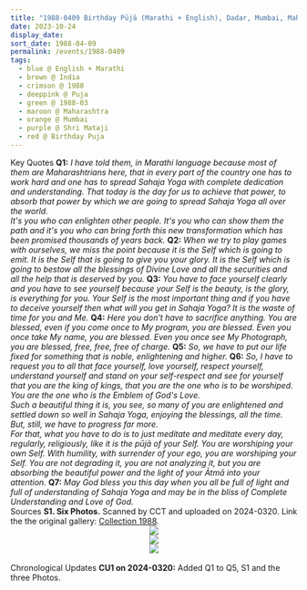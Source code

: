 ```yaml
---
title: "1988-0409 Birthday Pūjā (Marathi + English), Dadar, Mumbai, Maharashtra, India"
date: 2023-10-24
display_date: 
sort_date: 1988-04-09
permalink: /events/1988-0409
tags:
  - blue @ English + Marathi
  - brown @ India
  - crimson @ 1988
  - deeppink @ Puja
  - green @ 1988-03
  - maroon @ Maharashtra
  - orange @ Mumbai
  - purple @ Shri Mataji
  - red @ Birthday Puja
---
```


<wave-list>
  <list-title color="green" width="75">Key Quotes</list-title>
  <list-item color="BlanchedAlmond" width="280"><b>Q1:</b> <i>I have told them, in Marathi language because most of them are Maharashtrians here, that in every part of the country one has to work hard and one has to spread Sahaja Yoga with complete dedication and understanding. That today is the day for us to achieve that power, to absorb that power by which we are going to spread Sahaja Yoga all over the world.<br>
It's you who can enlighten other people. It's you who can show them the path and it's you who can bring forth this new transformation which has been promised thousands of years back.</i></list-item>
  <list-item color="Lavender" width="280"><b>Q2:</b> <i>When we try to play games with ourselves, we miss the point because it is the Self which is going to emit. It is the Self that is going to give you your glory. It is the Self which is going to bestow all the blessings of Divine Love and all the securities and all the help that is deserved by you.</i></list-item>
  <list-item color="BlanchedAlmond" width="280"><b>Q3:</b> <i>You have to face yourself clearly and you have to see yourself because your Self is the beauty, is the glory, is everything for you. Your Self is the most important thing and if you have to deceive yourself then what will you get in Sahaja Yoga? It is the waste of time for you and Me.</i></list-item>
  <list-item color="Lavender" width="280"><b>Q4:</b> <i>Here you don't have to sacrifice anything. You are blessed, even if you come once to My program, you are blessed. Even you once take My name, you are blessed. Even you once see My Photograph, you are blessed, free, free, free of charge.</i></list-item>
  <list-item color="BlanchedAlmond" width="280"><b>Q5:</b> <i>So, we have to put our life fixed for something that is noble, enlightening and higher.</i></list-item>
  <list-item color="Lavender" width="280"><b>Q6:</b> <i>So, I have to request you to all that face yourself, love yourself, respect yourself, understand yourself and stand on your self-respect and see for yourself that you are the king of kings, that you are the one who is to be worshiped. You are the one who is the Emblem of God's Love.<br>
Such a beautiful thing it is, you see, so many of you are enlightened and settled down so well in Sahaja Yoga, enjoying the blessings, all the time. But, still, we have to progress far more.<br>
For that, what you have to do is to just meditate and meditate every day, regularly, religiously, like it is the pūjā of your Self. You are worshiping your own Self. With humility, with surrender of your ego, you are worshiping your Self. You are not degrading it, you are not analyzing it, but you are absorbing the beautiful power and the light of your Ātmā into your attention.</i></list-item>
  <list-item color="BlanchedAlmond" width="280"><b>Q7:</b> <i>May God bless you this day when you all be full of light and full of understanding of Sahaja Yoga and may be in the bliss of Complete Understanding and Love of God. </i></list-item>  
</wave-list>

<br>

<wave-list>
  <list-title color="DarkSeaGreen" width="40">Sources</list-title>
  <list-item color="BlanchedAlmond"  width="280"><b>S1. Six Photos.</b> Scanned by CCT and uploaded on 2024-0320. Link the the original gallery: <a href="https://eternalmoments.smugmug.com/Collections/Anna-Mancini-Collection/1988/">Collection 1988</a>.</list-item>
</wave-list>

<div style="text-align: center"><img src="https://pub-bcc3cbe9b1e94ba1ac28915f7a3900fa.r2.dev/1988-0409_Birthday_Puja_(Marathi_English)_Dadar_Mumbai_Maharashtra_India_01_Version_2_(from_tif)_(Anna_Mancini_Collection).jpg" /></div>

<div style="text-align: center"><img src="https://pub-bcc3cbe9b1e94ba1ac28915f7a3900fa.r2.dev/1988-0409_Birthday_Puja_(Marathi_English)_Dadar_Mumbai_Maharashtra_India_02_Version_2_(from_tif)_(Anna_Mancini_Collection).jpg" /></div>

<div style="text-align: center"><img src="https://pub-bcc3cbe9b1e94ba1ac28915f7a3900fa.r2.dev/1988-0409_Birthday_Puja_(Marathi_English)_Dadar_Mumbai_Maharashtra_India_03_Version_2_(from_tif)_(Anna_Mancini_Collection).jpg" /></div>

<br>

<wave-list>
  <list-title color="DarkSeaGreen" width="110">Chronological Updates</list-title>
  <list-item color="BlanchedAlmond" width="280"><b>CU1 on 2024-0320:</b> Added Q1 to Q5, S1 and the three Photos.</list-item> 
</wave-list>